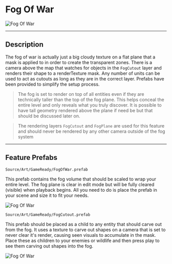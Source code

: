 ﻿# Fog Of War

![Fog Of War](Images/fogofwar3.gif)

---

## Description

The fog of war is actually just a big cloudy texture on a flat plane that a mask is applied to in order to create the transparent zones.
There is a camera above the map that watches for objects in the `FogCutout` layer and renders their shape to a renderTexture mask.
Any number of units can be used to act as cutouts as long as they are in the correct layer.
Prefabs have been provided to simplify the setup process.

> The fog is set to render on top of all entities even if they are technically taller than the top of the fog plane.
> This helps conceal the entire level and only reveals what you truly discover.
> It is possible to have tall geometry rendered above the plane if need be but that should be discussed later on.

> The rendering layers `FogCutout` and `FogPlane` are used for this feature and should never be rendered by any other camera outside of the fog system

---

## Feature Prefabs

`Source/Art/GameReady/FogOfWar.prefab`

This prefab contains the fog volume that should be scaled to wrap your entire level.
The fog plane is clear in edit mode but will be fully cleared (visible) when playback begins.
All you need to do is place the prefab in your scene and size it to fit your needs.

![Fog Of War](Images/fogofwar4.gif)

`Source/Art/GameReady/FogCutout.prefab`

This prefab should be placed as a child to any entity that should carve out from the fog.
It uses a texture to carve out shapes on a camera that is set to never clear it's render, causing seen visuals to accumulate in the mask.
Place these as children to your enemies or wildlife and then press play to see them carving out shapes into the fog.

![Fog Of War](Images/fogofwar5.gif)
